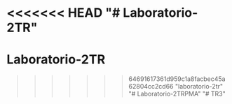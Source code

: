 <<<<<<< HEAD
"# Laboratorio-2TR" 
=======
# Laboratorio-2TR
>>>>>>> 64691617361d959c1a8facbec45a62804cc2cd66
"laboratorio-2tr" 
"# Laboratorio-2TRPMA" 
"# TR3" 
